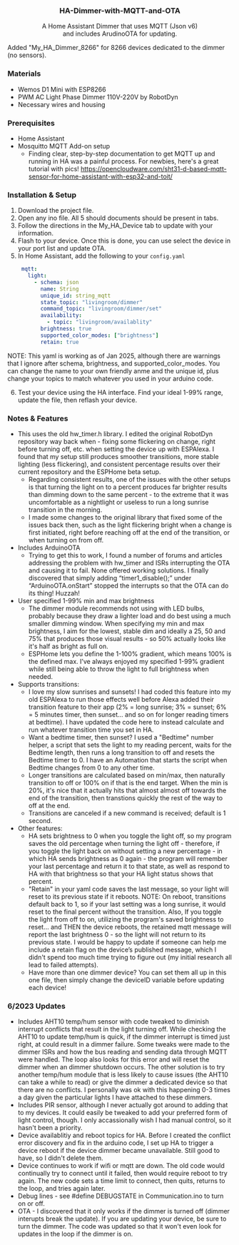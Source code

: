 <div><h3 align="center">HA-Dimmer-with-MQTT-and-OTA</h3>

  <p align="center">
    A Home Assistant Dimmer that uses MQTT (Json v6)<br>and includes ArudinoOTA for updating.
    <br />
  </p>
</div>

Added "My_HA_Dimmer_8266" for 8266 devices dedicated to the dimmer (no sensors).

### Materials

* Wemos D1 Mini with ESP8266
* PWM AC Light Phase Dimmer 110V-220V by RobotDyn
* Necessary wires and housing

### Prerequisites

* Home Assistant
* Mosquitto MQTT Add-on setup
  - Finding clear, step-by-step documentation to get MQTT up and running in HA was a painful process. For newbies, here's a great tutorial with pics! https://opencloudware.com/sht31-d-based-mqtt-sensor-for-home-assistant-with-esp32-and-toit/

### Installation & Setup

1. Download the project file. 
2. Open any ino file. All 5 should documents should be present in tabs.
3. Follow the directions in the My_HA_Device tab to update with your information.
4. Flash to your device. Once this is done, you can use select the device in your port list and update OTA.
5. In Home Assistant, add the following to your `config.yaml`
   ```yaml
    mqtt:
      light:
        - schema: json
          name: String
          unique_id: string_mqtt
          state_topic: "livingroom/dimmer"
          command_topic: "livingroom/dimmer/set"
          availability:
            - topic: "livingroom/availablity"
          brightness: true
          supported_color_modes: ["brightness"]
          retain: true
   ```
NOTE: This yaml is working as of Jan 2025, although there are warnings that I ignore after schema, brightness, and supported_color_modes. You can change the name to your own friendly anme and the unique id, plus change your topics to match whatever you used in your arduino code.

6. Test your device using the HA interface. Find your ideal 1-99% range, update the file, then reflash your device.

### Notes & Features

* This uses the old hw_timer.h library. I edited the original RobotDyn repository way back when - fixing some flickering on change, right before turning off, etc. when setting the device up with ESPAlexa. I found that my setup still produces smoother transitions, more stable lighting (less flickering), and consistent percentage results over their current repository and the ESPHome beta setup.
  - Regarding consistent results, one of the issues with the other setups is that turning the light on to a percent produces far brighter results than dimming down to the same percent - to the extreme that it was uncomfortable as a nightlight or useless to run a long sunrise transition in the morning.
  - I made some changes to the original library that fixed some of the issues back then, such as the light flickering bright when a change is first initiated, right before reaching off at the end of the transition, or when turning on from off. 
* Includes ArduinoOTA
  - Trying to get this to work, I found a number of forums and articles addressing the problem with hw_timer and ISRs interrupting the OTA and causing it to fail. None offered working solutions. I finally discovered that simply adding “timer1_disable();” under “ArduinoOTA.onStart” stopped the interrupts so that the OTA can do its thing! Huzzah!
* User specified 1-99% min and max brightness
  - The dimmer module recommends not using with LED bulbs, probably because they draw a lighter load and do best using a much smaller dimming window. When specifying my min and max brightness, I aim for the lowest, stable dim and ideally a 25, 50 and 75% that produces those visual results - so 50% actually looks like it's half as bright as full on.
  - ESPHome lets you define the 1-100% gradient, which means 100% is the defined max. I’ve always enjoyed my specified 1-99% gradient while still being able to throw the light to full brightness when needed. 
* Supports transitions:
  - I love my slow sunrises and sunsets! I had coded this feature into my old ESPAlexa to run those effects well before Alexa added their transition feature to their app (2% = long sunrise; 3% = sunset; 6% = 5 minutes timer, then sunset… and so on for longer reading timers at bedtime). I have updated the code here to instead calculate and run whatever transition time you set in HA.
  - Want a bedtime timer, then sunset? I used a "Bedtime" number helper, a script that sets the light to my reading percent, waits for the Bedtime length, then runs a long transition to off and resets the Bedtime timer to 0. I have an Automation that starts the script when Bedtime changes from 0 to any other time.
  - Longer transitions are calculated based on min/max, then naturally transition to off or 100% on if that is the end target. When the min is 20%, it's nice that it actually hits that almost almost off towards the end of the transition, then transtions quickly the rest of the way to off at the end.
  - Transitions are canceled if a new command is received; default is 1 second.
* Other features:
  - HA sets brightness to 0 when you toggle the light off, so my program saves the old percentage when turning the light off - therefore, if you toggle the light back on without setting a new percentage - in which HA sends brightness as 0 again - the program will remember your last percentage and return it to that state, as well as respond to HA with that brightness so that your HA light status shows that percent.
  - "Retain" in your yaml code saves the last message, so your light will reset to its previous state if it reboots. NOTE: On reboot, transitions default back to 1, so if your last setting was a long sunrise, it would reset to the final percent without the transition. Also, If you toggle the light from off to on, utilizing the program's saved brightness to reset… and THEN the device reboots, the retained mqtt message will report the last brightness 0 - so the light will not return to its previous state. I would be happy to update if someone can help me include a retain flag on the device’s published message, which I didn't spend too much time trying to figure out (my initial research all lead to failed attempts).
  - Have more than one dimmer device? You can set them all up in this one file, then simply change the deviceID variable before updating each device!
 
### 6/2023 Updates

* Includes AHT10 temp/hum sensor with code tweaked to diminish interrupt conflicts that result in the light turning off. While checking the AHT10 to update temp/hum is quick, if the dimmer interrupt is timed just right, at could result in a dimmer failure. Some tweaks were made to the dimmer ISRs and how the bus reading and sending data through MQTT were handled. The loop also looks for this error and will reset the dimmer when an dimmer shutdown occurs. The other solution is to try another temp/hum module that is less likely to cause issues (the AHT10 can take a while to read) or give the dimmer a dedicated device so that there are no conflicts. I personally was ok with this happening 0-3 times a day given the particular lights I have attached to these dimmers.
* Includes PIR sensor, although I never actually got around to adding that to my devices. It could easily be tweaked to add your preferred form of light control, though. I only accassionally wish I had manual control, so it hasn't been a priority.
* Device availablitiy and reboot topics for HA. Before I created the conflict error discovery and fix in the arduino code, I set up HA to trigger a device reboot if the device dimmer became unavailable. Still good to have, so I didn't delete them.
* Device continues to work if wifi or mqtt are down. The old code would continually try to connect until it failed, then would require reboot to try again. The new code sets a time limit to connect, then quits, returns to the loop, and tries again later.
* Debug lines - see #define DEBUGSTATE in Communication.ino to turn on or off.
* OTA - I discovered that it only works if the dimmer is turned off (dimmer interupts break the update). If you are updating your device, be sure to turn the dimmer. The code was updated so that it won't even look for updates in the loop if the dimmer is on.
